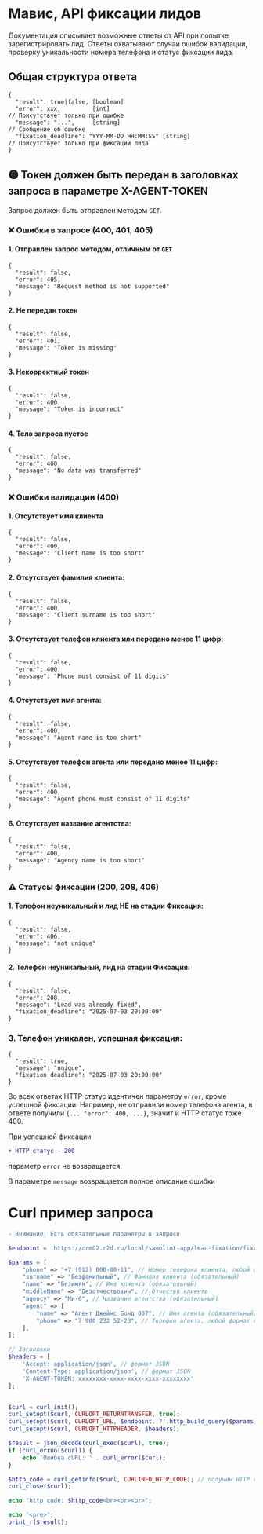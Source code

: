 # Мавис, API фиксации лидов
Документация описывает возможные ответы от API при попытке зарегистрировать лид. Ответы охватывают случаи ошибок валидации, проверку уникальности номера телефона и статус фиксации лида.

## Общая структура ответа
```
{
  "result": true|false, [boolean]
  "error": xxx,         [int]                                             // Присутствует только при ошибке
  "message": "...",     [string]                                          // Сообщение об ошибке
  "fixation_deadline": "YYY-MM-DD HH:MM:SS" [string]                      // Присутствует только при фиксации лида
}
```

## 🟡 Токен должен быть передан в заголовках запроса в параметре X-AGENT-TOKEN

Запрос должен быть отправлен методом `GET`. 


### ❌ Ошибки в запросе (400, 401, 405)

#### 1. Отправлен запрос методом, отличным от `GET`
```
{
  "result": false,
  "error": 405,
  "message": "Request method is not supported"
}
```

#### 2. Не передан токен
```
{
  "result": false,
  "error": 401,
  "message": "Token is missing"
}
```

#### 3. Некорректный токен
```
{
  "result": false,
  "error": 400,
  "message": "Token is incorrect"
}
```

#### 4. Тело запроса пустое
```
{
  "result": false,
  "error": 400,
  "message": "No data was transferred"
}
```




### ❌ Ошибки валидации (400)

#### 1. Отсутствует имя клиента
```
{
  "result": false,
  "error": 400,
  "message": "Client name is too short"
}
```

#### 2. Отсутствует фамилия клиента:
```
{
  "result": false,
  "error": 400,
  "message": "Client surname is too short"
}
```

#### 3. Отсутствует телефон клиента или передано менее 11 цифр:
```
{
  "result": false,
  "error": 400,
  "message": "Phone must consist of 11 digits"
}
```

#### 4. Отсутствует имя агента:
```
{
  "result": false,
  "error": 400,
  "message": "Agent name is too short"
}
```

#### 5. Отсутствует телефон агента или передано менее 11 цифр:
```
{
  "result": false,
  "error": 400,
  "message": "Agent phone must consist of 11 digits"
}
```

#### 6. Отсутствует название агентства:
```
{
  "result": false,
  "error": 400,
  "message": "Agency name is too short"
}
```



### ⚠️ Статусы фиксации (200, 208, 406)

#### 1. Телефон неуникальный и лид НЕ на стадии Фиксация:
```
{
  "result": false,
  "error": 406,
  "message": "not unique"
}
```

#### 2. Телефон неуникальный, лид на стадии Фиксация:
```
{
  "result": false,
  "error": 208,
  "message": "Lead was already fixed",
  "fixation_deadline": "2025-07-03 20:00:00"
}
```


### 3. Телефон уникален, успешная фиксация:
```
{
  "result": true,
  "message": "unique",
  "fixation_deadline": "2025-07-03 20:00:00"
}
```

Во всех ответах HTTP статус идентичен параметру `error`, кроме успешной фиксации. Например, не отправили номер телефона агента, в ответе получили `{... "error": 400, ...}`, значит и HTTP статус тоже 400.

При успешной фиксации 
```diff 
+ HTTP статус - 200
```
параметр `error` не возвращается.

В параметре `message` возвращается полное описание ошибки


# Curl пример запроса
```diff
- Внимание! Есть обязательные параметры в запросе
```

```php
$endpoint = 'https://crm02.r2d.ru/local/samoliot-app/lead-fixation/fixation/v2/';

$params = [
    "phone" => "+7 (912) 000-00-11", // Номер телефона клиента, любой формат номера телефона, но состоящий из 11 цифр (обязательный)
    "surname" => "Безфамильный", // Фамилия клиента (обязательный)
    "name" => "Безимян", // Имя клиента (обязательный)
    "middleName" => "Безотчествович", // Отчество клиента
    "agency" => "Ми-6", // Название агентства (обязательный)
    "agent" => [
        "name" => "Агент Джеймс Бонд 007", // Имя агента (обязательный)
        "phone" => "7 900 232 52-23", // Телефон агента, любой формат номера телефона, но состоящий из 11 цифр (обязательный)
    ],
];

// Заголовки
$headers = [
    'Accept: application/json', // формат JSON
    'Content-Type: application/json', // формат JSON
    'X-AGENT-TOKEN: xxxxxxxx-xxxx-xxxx-xxxx-xxxxxxxx'
];


$curl = curl_init();
curl_setopt($curl, CURLOPT_RETURNTRANSFER, true);
curl_setopt($curl, CURLOPT_URL, $endpoint.'?'.http_build_query($params));
curl_setopt($curl, CURLOPT_HTTPHEADER, $headers);

$result = json_decode(curl_exec($curl), true);
if (curl_errno($curl)) {
    echo 'Ошибка cURL: ' . curl_error($curl);
}

$http_code = curl_getinfo($curl, CURLINFO_HTTP_CODE); // получим HTTP статус
curl_close($curl);

echo "http code: $http_code<br><br><br>";

echo '<pre>';
print_r($result);
```
